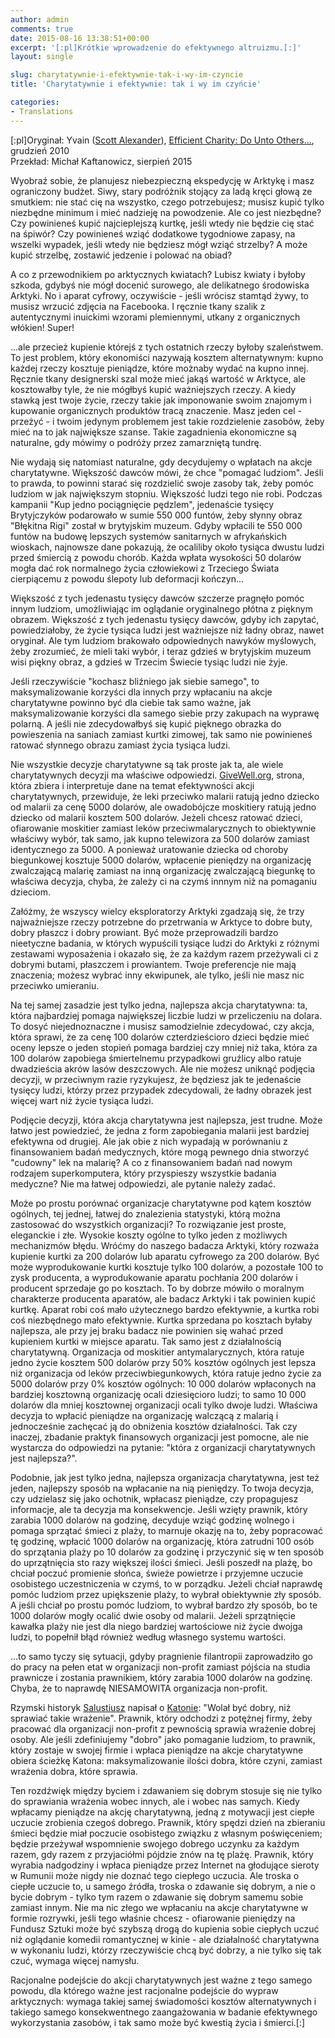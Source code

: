 ```yaml
---  
author: admin  
comments: true  
date: 2015-08-16 13:38:51+00:00  
excerpt: '[:pl]Krótkie wprowadzenie do efektywnego altruizmu.[:]'  
layout: single  

slug: charytatywnie-i-efektywnie-tak-i-wy-im-czyncie  
title: 'Charytatywnie i efektywnie: tak i wy im czyńcie'  

categories:  
- Translations  
---  
```


[:pl]Oryginał: Yvain ([Scott Alexander](http://slatestarcodex.com/about/)), [Efficient Charity: Do Unto Others...](http://lesswrong.com/lw/3gj/efficient_charity_do_unto_others/), grudzień 2010  
Przekład: Michał Kaftanowicz, sierpień 2015  

Wyobraź sobie, że planujesz niebezpieczną ekspedycję w Arktykę i masz ograniczony budżet. Siwy, stary podróżnik stojący za ladą kręci głową ze smutkiem: nie stać cię na wszystko, czego potrzebujesz; musisz kupić tylko niezbędne minimum i mieć nadzieję na powodzenie. Ale co jest niezbędne? Czy powinieneś kupić najcieplejszą kurtkę, jeśli wtedy nie będzie cię stać na śpiwór? Czy powinieneś wziąć dodatkowe tygodniowe zapasy, na wszelki wypadek, jeśli wtedy nie będziesz mógł wziąć strzelby? A może kupić strzelbę, zostawić jedzenie i polować na obiad?  

A co z przewodnikiem po arktycznych kwiatach? Lubisz kwiaty i byłoby szkoda, gdybyś nie mógł docenić surowego, ale delikatnego środowiska Arktyki. No i aparat cyfrowy, oczywiście  - jeśli wrócisz stamtąd żywy, to musisz wrzucić zdjęcia na Facebooka. I ręcznie tkany szalik z autentycznymi inuickimi wzorami plemiennymi, utkany z organicznych włókien! Super!  

<!-- more -->...ale przecież kupienie którejś z tych ostatnich rzeczy byłoby szaleństwem. To jest problem, który ekonomiści nazywają kosztem  alternatywnym: kupno każdej rzeczy kosztuje pieniądze, które możnaby wydać na kupno innej. Ręcznie tkany designerski szal może mieć jakąś wartość w Arktyce, ale kosztowałby tyle, że nie mógłbyś kupić ważniejszych rzeczy. A kiedy stawką jest twoje życie, rzeczy takie jak imponowanie swoim znajomym i kupowanie organicznych produktów tracą znaczenie. Masz jeden cel - przeżyć - i twoim jedynym problemem jest takie rozdzielenie zasobów, żeby mieć na to jak największe szanse. Takie zagadnienia ekonomiczne są naturalne, gdy mówimy o podróży przez zamarzniętą tundrę.  

Nie wydają się natomiast naturalne, gdy decydujemy o wpłatach na akcje charytatywne. Większość dawców mówi, że chce "pomagać ludziom". Jeśli to prawda, to powinni starać się rozdzielić swoje zasoby tak, żeby pomóc ludziom w jak największym stopniu. Większość ludzi tego nie robi. Podczas kampanii "Kup jedno pociągnięcie pędzlem", jedenaście tysięcy Brytyjczyków podarowało w sumie 550 000 funtów, żeby słynny obraz "Błękitna Rigi" został w brytyjskim muzeum. Gdyby wpłacili te 550 000 funtów na budowę lepszych systemów sanitarnych w afrykańskich wioskach, najnowsze dane pokazują, że ocaliliby około tysiąca dwustu ludzi przed śmiercią z powodu chorób. Każda wpłata wysokości 50 dolarów mogła dać rok normalnego życia człowiekowi z Trzeciego Świata cierpiącemu z powodu ślepoty lub deformacji kończyn...  

Większość z tych jedenastu tysięcy dawców szczerze pragnęło pomóc innym ludziom, umożliwiając im oglądanie oryginalnego płótna z pięknym obrazem. Większość z tych jedenastu tysięcy dawców, gdyby ich zapytać, powiedziałoby, że życie tysiąca ludzi jest ważniejsze niż ładny obraz, nawet oryginał. Ale tym ludziom brakowało odpowiednych nawyków myślowych, żeby zrozumieć, że mieli taki wybór, i teraz gdzieś w brytyjskim muzeum wisi piękny obraz, a gdzieś w Trzecim Świecie tysiąc ludzi nie żyje.  

Jeśli rzeczywiście "kochasz bliźniego jak siebie samego", to maksymalizowanie korzyści dla innych przy wpłacaniu na akcje charytatywne powinno być dla ciebie tak samo ważne, jak maksymalizowanie korzyści dla samego siebie przy zakupach na wyprawę polarną. A jeśli nie zdecydowałbyś się kupić pięknego obrazka do powieszenia na saniach zamiast kurtki zimowej, tak samo nie powinieneś ratować słynnego obrazu zamiast życia tysiąca ludzi.  

Nie wszystkie decyzje charytatywne są tak proste jak ta, ale wiele charytatywnych decyzji ma właściwe odpowiedzi. [GiveWell.org](http://www.givewell.org/), strona, która zbiera i interpretuje dane na temat efektywności akcji charytatywnych, przewiduje, że leki przeciwko malarii ratują jedno dziecko od malarii za cenę 5000 dolarów, ale owadobójcze moskitiery ratują jedno dziecko od malarii kosztem 500 dolarów. Jeżeli chcesz ratować dzieci, ofiarowanie moskitier zamiast leków przeciwmalarycznych to obiektywnie właściwy wybór, tak samo, jak kupno telewizora za 500 dolarów zamiast identycznego za 5000. A ponieważ uratowanie dziecka od choroby biegunkowej kosztuje 5000 dolarów, wpłacenie pieniędzy na organizację zwalczającą malarię zamiast na inną organizację zwalczającą biegunkę to właściwa decyzja, chyba, że zależy ci na czymś innnym niż na pomaganiu dzieciom.  

Załóżmy, że wszyscy wielcy eksploratorzy Arktyki zgadzają się, że trzy najważniejsze rzeczy potrzebne do przetrwania w Arktyce to dobre buty, dobry płaszcz i dobry prowiant. Być może przeprowadzili bardzo nieetyczne badania, w których wypuścili tysiące ludzi do Arktyki z różnymi zestawami wyposażenia i okazało się, że za każdym razem przeżywali ci z dobrymi butami, płaszczem i prowiantem. Twoje preferencje nie mają znaczenia; możesz wybrać inny ekwipunek, ale tylko, jeśli nie masz nic przeciwko umieraniu.  

Na tej samej zasadzie jest tylko jedna, najlepsza akcja charytatywna: ta, która najbardziej pomaga największej liczbie ludzi w przeliczeniu na dolara. To dosyć niejednoznaczne i musisz samodzielnie zdecydować, czy akcja, która sprawi, że za cenę 100 dolarów czterdzieścioro dzieci będzie mieć oceny lepsze o jeden stopień pomaga bardziej czy mniej niż taka, która za 100 dolarów zapobiega śmiertelnemu przypadkowi gruźlicy albo ratuje dwadzieścia akrów lasów deszczowych. Ale nie możesz uniknąć podjęcia decyzji, w przeciwnym razie ryzykujesz, że będziesz jak te jedenaście tysięcy ludzi, którzy przez przypadek zdecydowali, że ładny obrazek jest więcej wart niż życie tysiąca ludzi.  

Podjęcie decyzji, która akcja charytatywna jest najlepsza, jest trudne. Może łatwo jest powiedzieć, że jedna z form zapobiegania malarii jest bardziej efektywna od drugiej. Ale jak obie z nich wypadają w porównaniu z finansowaniem badań medycznych, które mogą pewnego dnia stworzyć "cudowny" lek na malarię? A co z finansowaniem badań nad nowym rodzajem superkomputera, który przyspieszy wszystkie badania medyczne? Nie ma łatwej odpowiedzi, ale pytanie należy zadać.  

Może po prostu porównać organizacje charytatywne pod kątem kosztów ogólnych, tej jednej, łatwej do znalezienia statystyki, którą można zastosować do wszystkich organizacji? To rozwiązanie jest proste, eleganckie i złe. Wysokie koszty ogólne to tylko jeden z możliwych mechanizmów błędu. Wróćmy do naszego badacza Arktyki, który rozważa kupienie kurtki za 200 dolarów lub aparatu cyfrowego za 200 dolarów. Być może wyprodukowanie kurtki kosztuje tylko 100 dolarów, a pozostałe 100 to zysk producenta, a wyprodukowanie aparatu pochłania 200 dolarów i producent sprzedaje go po kosztach. To by dobrze mówiło o moralnym charakterze producenta aparatów, ale badacz Arktyki i tak powinien kupić kurtkę. Aparat robi coś mało użytecznego bardzo efektywnie, a kurtka robi coś niezbędnego mało efektywnie. Kurtka sprzedana po kosztach byłaby najlepsza, ale przy jej braku badacz nie powinien się wahać przed kupieniem kurtki w miejsce aparatu. Tak samo jest z działalnością charytatywną. Organizacja od moskitier antymalarycznych, która ratuje jedno życie kosztem 500 dolarów przy 50% kosztów ogólnych jest lepsza niż organizacja od leków przeciwbiegunkowych, która ratuje jedno życie za 5000 dolarów przy 0% kosztów ogólnych: 10 000 dolarów wpłaconych na bardziej kosztowną organizację ocali dziesięcioro ludzi; to samo 10 000 dolarów dla mniej kosztownej organizacji ocali tylko dwoje ludzi. Właściwa decyzja to wpłacić pieniądze na organizację walczącą z malarią i jednocześnie zachęcać ją do obniżenia kosztów działalności. Tak czy inaczej, zbadanie praktyk finansowych organizacji jest pomocne, ale nie wystarcza do odpowiedzi na pytanie: "która z organizacji charytatywnych jest najlepsza?".  

Podobnie, jak jest tylko jedna, najlepsza organizacja charytatywna, jest też jeden, najlepszy sposób na wpłacanie na nią pieniędzy. To twoja decyzja, czy udzielasz się jako ochotnik, wpłacasz pieniądze, czy propagujesz informacje, ale ta decyzja ma konsekwencje. Jeśli wzięty prawnik, który zarabia 1000 dolarów na godzinę, decyduje wziąć godzinę wolnego i pomaga sprzątać śmieci z plaży, to marnuje okazję na to, żeby popracować tę godzinę, wpłacić 1000 dolarów na organizację, która zatrudni 100 osób do sprzątania plaży po 10 dolarów za godzinę i przyczynić się w ten sposób do uprzątnięcia sto razy większej ilości śmieci. Jeśli poszedł na plażę, bo chciał poczuć promienie słońca, świeże powietrze i przyjemne uczucie osobistego uczestniczenia w czymś, to w porządku. Jeżeli chciał naprawdę pomóc ludziom przez upiększenie plaży, to wybrał obiektywnie zły sposób. A jeśli chciał po prostu pomóc ludziom, to wybrał bardzo zły sposób, bo te 1000 dolarów mogły ocalić dwie osoby od malarii. Jeżeli sprzątnięcie kawałka plaży nie jest dla niego bardziej wartościowe niż życie dwojga ludzi, to popełnił błąd również według własnego systemu wartości.  

...to samo tyczy się sytuacji, gdyby pragnienie filantropii zaprowadziło go do pracy na pełen etat w organizacji non-profit zamiast pójścia na studia prawnicze i zostania prawnikiem, który zarabia 1000 dolarów na godzinę. Chyba, że to naprawdę NIESAMOWITA organizacja non-profit.  

Rzymski historyk [Salustiusz](https://pl.wikipedia.org/wiki/Salustiusz) napisał o [Katonie](https://pl.wikipedia.org/wiki/Kato_Starszy): "Wolał być dobry, niż sprawiać takie wrażenie". Prawnik, który odchodzi z potężnej firmy, żeby pracować dla organizacji non-profit z pewnością sprawia wrażenie dobrej osoby. Ale jeśli zdefiniujemy "dobro" jako pomaganie ludziom, to prawnik, który zostaje w swojej firmie i wpłaca pieniądze na akcje charytatywne obiera ścieżkę Katona: maksymalizowanie ilości dobra, które czyni, zamiast wrażenia dobra, które sprawia.  

Ten rozdźwięk między byciem i zdawaniem się dobrym stosuje się nie tylko do sprawiania wrażenia wobec innych, ale i wobec nas samych. Kiedy wpłacamy pieniądze na akcję charytatywną, jedną z motywacji jest ciepłe uczucie zrobienia czegoś dobrego. Prawnik, który spędzi dzień na zbieraniu śmieci będzie miał poczucie osobistego związku z własnym poświęceniem; będzie przeżywał wspomnienie swojego dobrego uczynku za każdym razem, gdy razem z przyjaciółmi pójdzie znów na tę plażę. Prawnik, który wyrabia nadgodziny i wpłaca pieniądze przez Internet na głodujące sieroty w Rumunii może nigdy nie doznać tego ciepłego uczucia. Ale troska o ciepłe uczucie to, u samego źródła, troska o zdawanie się dobrym, a nie o bycie dobrym - tylko tym razem o zdawanie się dobrym samemu sobie zamiast innym. Nie ma nic złego we wpłacaniu na akcje charytatywne w formie rozrywki, jeśli tego właśnie chcesz - ofiarowanie pieniędzy na Fundusz Sztuki może być szybszą drogą do kupienia sobie ciepłych uczuć niż oglądanie komedii romantycznej w kinie - ale działalność charytatywna w wykonaniu ludzi, którzy rzeczywiście chcą być dobrzy, a nie tylko się tak czuć, wymaga więcej namysłu.  

Racjonalne podejście do akcji charytatywnych jest ważne z tego samego powodu, dla którego ważne jest racjonalne podejście do wypraw arktycznych: wymaga takiej samej świadomości kosztów alternatywnych i takiego samego konsekwentnego zaangażowania w badanie efektywnego wykorzystania zasobów, i tak samo może być kwestią życia i śmierci.[:]  
